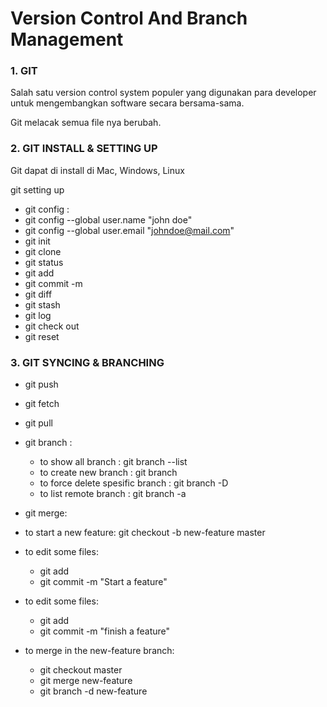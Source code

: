 # Version Control And Branch Management

### 1. GIT
Salah satu version control system populer yang digunakan para developer untuk mengembangkan software secara bersama-sama.

Git melacak semua file nya berubah.


### 2. GIT INSTALL & SETTING UP
Git dapat di install di Mac, Windows, Linux

git setting up
- git config :  
 - git config --global user.name "john doe"
 - git config --global user.email "johndoe@mail.com"
- git init
- git clone
- git status
- git add
- git commit -m
- git diff
- git stash
- git log
- git check out
- git reset

### 3. GIT SYNCING & BRANCHING 
- git push
- git fetch
- git pull

- git branch :
    - to show all branch : git branch --list
    - to create new branch : git branch <branch>
    - to force delete spesific branch : git branch -D <branch>
    - to list remote branch : git branch -a

- git merge:
 - to start a new feature:  git checkout -b new-feature master
 - to edit some files: 
    - git add <file>
    - git commit -m "Start a feature"
 - to edit some files: 
    - git add <file>
    - git commit -m "finish a feature"
 - to merge in the new-feature branch:
    - git checkout master
    - git merge new-feature
    - git branch -d new-feature 